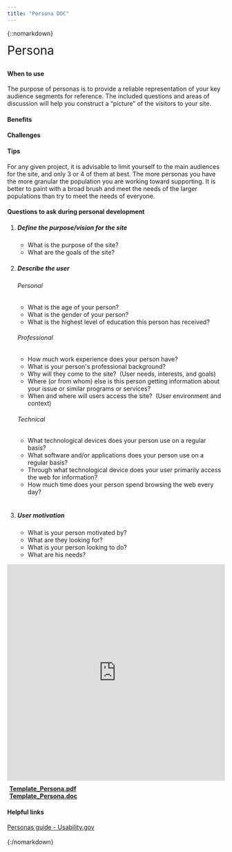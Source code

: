 ```yaml
---
title: "Persona DOC"
---
```

{::nomarkdown}
<div class="pl-pattern">
    <div class="row">
        <div class="col-sm-6">
            <h3 style="font-size: 28px; font-weight: 400; margin-top: 0">Persona</h3>
            <h4>When to use</h4>
            <p>The purpose of personas is to provide a reliable representation of your key audience segments for reference.  The included questions and areas of discussion will help you construct a “picture” of the visitors to your site.​</p>
            <h4>Benefits</h4>
            <h4>Challenges</h4>
            <h4>Tips</h4>
            <p>For any given project, it is advisable to limit yourself to the main audiences for the site, and only 3 or 4 of them at best. The more personas you have the more granular the population you are working toward supporting.  It is better to paint with a broad brush and meet the needs of the larger populations than try to meet the needs of everyone.
            </p>
            <h4>Questions to ask during personal development</h4>
            <ol>
                <li>
                    <h5>Define the purpose/vision for the site</h5>
                    <ul>
                        <li>What is the purpose of the site?</li>
                        <li>What are the goals of the site?</li>
                    </ul>
                </li>
                <li>
                    <h5>Describe the user</h5>
                    <h6>Personal</h6>
                    <ul>
                        <li>What is the age of your person?</li>
                        <li>What is the gender of your person?</li>
                        <li>What is the highest level of education this person has received?</li>
                    </ul>
                    <h6>Professional</h6>
                    <ul>
                        <li>How much work experience does your person have?</li>
                        <li>What is your person's professional background? &nbsp;</li>
                        <li>Why will they come to the site?&nbsp; (User needs, interests, and goals)</li>
                        <li>Where (or from whom) else is this person getting information about your issue or similar programs or services? </li>
                        <li>When and where will users access the site?&nbsp; (User environment and context)</li>
                    </ul>
                    <h6>Technical</h6>
                    <ul>
                        <li>What technological devices does your person use on a regular basis?</li>
                        <li>What software and/or applications does your person use on a regular basis?</li>
                        <li>Through what technological device does your user primarily access the web for information?</li>
                        <li>How much time does your person spend browsing the web every day?&#8203;&#8203;
                            <br>
                            <br>
                        </li>
                    </ul>
                </li>
                <li>
                    <h5>User motivation<br></h5>
                    <ul>
                        <li>What is your person motivated by?&nbsp; </li>
                        <li>What are they looking for?</li>
                        <li>What is your person looking to do?&nbsp;</li>
                        <li>What are his needs?
                            <br>
                        </li>
                    </ul>
                </li>
            </ol>
        </div>
        <div class="col-sm-6">
            <!-- <iframe class="iframe-pdf" frameborder="0" src="https://view.officeapps.live.com/op/view.aspx?src=http%3A%2F%2Fvizui.github.io%2Fdesignpatterns%2Fdocs%2Fguides%2Fdownloads%2Fpersona.docx" style="height: 500px; width: 100%"></iframe> -->
            <iframe class="iframe-pdf" frameborder="0" src="http://docs.google.com/gview?url=http://vizui.github.io/designpatterns/docs/guides/downloads/persona.docx&amp;embedded=true" style="height: 500px; width: 100%"></iframe>
            <div class="" style="margin-top: 10px">
                <a href="http://vizui.github.io/designpatterns/docs/guides/downloads/persona.pdf"><i class="icon icon-file-pdf-o" style="margin-right: 5px"></i><b>Template_Persona.pdf</b></a>
                <br>
                <a href="#"><i class="icon icon-file-word-o" style="margin-right: 5px"></i><b>Template_Persona.doc</b></a>
            </div>
            <h4>Helpful links</h4>
            <a href="http://www.usability.gov/how-to-and-tools/methods/personas.html" target="_blank">Personas guide - Usability.gov</a>
        </div>
    </div>
    <br>
</div>
{:/nomarkdown}